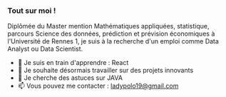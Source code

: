 ### Tout sur moi !

Diplômée du Master mention Mathématiques appliquées, statistique, parcours Science des données, prédiction et prévision économiques à l'Université de Rennes 1, je suis à la recherche d'un emploi comme Data Analyst ou Data Scientist.

<!--
**ladypolo19/ladypolo19** is a ✨ _special_ ✨ repository because its `README.md` (this file) appears on your GitHub profile.

-->

- 🌱 Je suis en train d'apprendre : React
- 👯 Je souhaite désormais travailler sur des projets innovants
- 🤔 Je cherche des astuces sur JAVA
- 📫 Vous pouvez me contacter : ladypolo19@gmail.com


